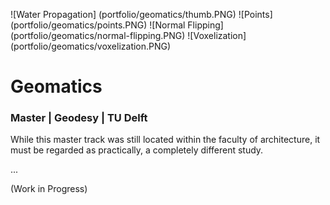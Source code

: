 <!-- images to process -->
![Water Propagation] (portfolio/geomatics/thumb.PNG)
![Points] (portfolio/geomatics/points.PNG)
![Normal Flipping] (portfolio/geomatics/normal-flipping.PNG)
![Voxelization] (portfolio/geomatics/voxelization.PNG)

<!-- title -->
# Geomatics

<!-- subtitle -->
### Master | Geodesy | TU Delft

<!-- body -->
While this master track was still located within the faculty of architecture,
it must be regarded as practically, a completely different study.

...

(Work in Progress)
